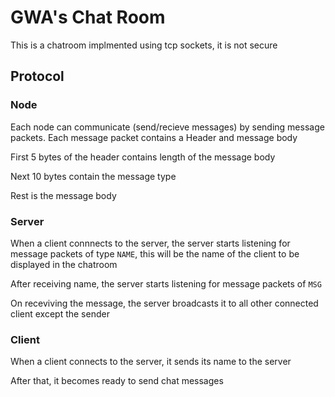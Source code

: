 # GWA's Chat Room

This is a chatroom implmented using tcp sockets, it is not secure

## Protocol
### Node
Each node can communicate (send/recieve messages) by sending message packets.
Each message packet contains a Header and message body

First 5 bytes of the header contains length of the message body

Next 10 bytes contain the message type

Rest is the message body

### Server
When a client connnects to the server, the server starts listening for message packets of
type `NAME`, this will be the name of the client to be displayed in the chatroom

After receiving name, the server starts listening for message packets of `MSG`

On receviving the message, the server broadcasts it to all other connected client
except the sender

### Client
When a client connects to the server, it sends its name to the server

After that, it becomes ready to send chat messages